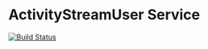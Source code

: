 # ActivityStreamUser Service

[![Build Status](https://travis-ci.org/PankajSre/ActivityStream.svg?branch=master)](https://travis-ci.org/PankajSre/ActivityStream)
